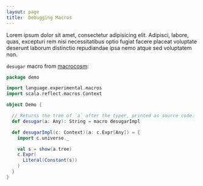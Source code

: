 ```yaml
---
layout: page
title:  Debugging Macros
---
```


Lorem ipsum dolor sit amet, consectetur adipisicing elit. Adipisci, labore, quas, excepturi rem nisi necessitatibus optio fugiat facere placeat voluptate deserunt laborum distinctio repudiandae ipsa nemo atque sed voluptatem non.

`desugar` macro from [macrocosm](https://github.com/retronym/macrocosm):

~~~ scala
package demo

import language.experimental.macros
import scala.reflect.macros.Context

object Demo {

  // Returns the tree of `a` after the typer, printed as source code.
  def desugar(a: Any): String = macro desugarImpl

  def desugarImpl(c: Context)(a: c.Expr[Any]) = {
    import c.universe._

    val s = show(a.tree)
    c.Expr(
      Literal(Constant(s))
    )
  }
}
~~~
